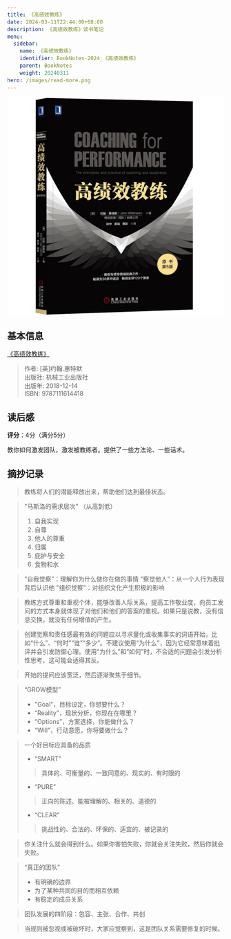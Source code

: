 ```yaml
---
title: 《高绩效教练》
date: 2024-03-11T22:44:00+08:00
description: 《高绩效教练》读书笔记
menu:
  sidebar:
    name: 《高绩效教练》
    identifier: BookNotes-2024_《高绩效教练》
    parent: BookNotes
    weight: 20240311
hero: /images/read-more.png
---
```


![ ](/posts/BookNotes/images/高绩效教练.jpeg)

## 基本信息
[《高绩效教练》](https://book.douban.com/subject/30407129/)

> 作者: [英]约翰.惠特默      
> 出版社: 机械工业出版社     
> 出版年: 2018-12-14  
> ISBN: 9787111614418

## 读后感

**评分**：4分（满分5分）

教你如何激发团队，激发被教练者。提供了一些方法论、一些话术。

## 摘抄记录
> 教练将人们的潜能释放出来，帮助他们达到最佳状态。

> "马斯洛的需求层次" （从高到低）
> 1. 自我实现
> 2. 自尊
> 3. 他人的尊重
> 4. 归属
> 5. 庇护与安全
> 6. 食物和水

> "自我觉察"：理解你为什么做你在做的事情
> "察觉他人"：从一个人行为表现背后认识他
> "组织觉察"：对组织文化产生积极的影响

> 教练方式尊重和重视个体，能够改善人际关系，提高工作敬业度，向员工发问的方式本身就体现了对他们和他们的答案的重视。如果只是说教，没有信息交换，就没有任何增值的产生。

> 创建觉察和责任感最有效的问题应以寻求量化或收集事实的词语开始，比如“什么”、“何时”“谁”“多少”。不建议使用“为什么”，因为它经常意味着批评并会引发防御心理。使用“为什么”和“如何”时，不合适的问题会引发分析性思考，这可能会适得其反。

> 开始的提问应该宽泛，然后逐渐聚焦于细节。

> “GROW模型”
> - "Goal"，目标设定，你想要什么？
> - “Reality”，现状分析，你现在在哪里？
> - “Options”，方案选择，你能做什么？
> - “Will”，行动意愿，你将要做什么？

> 一个好目标应具备的品质
> - “SMART”
> > 具体的、可衡量的、一致同意的、现实的、有时限的
> - “PURE” 
> > 正向的陈述、能被理解的、相关的、道德的
> - “CLEAR” 
> > 挑战性的、合法的、环保的、适宜的、被记录的

> 你关注什么就会得到什么。如果你害怕失败，你就会关注失败，然后你就会失败。

> “真正的团队”
> - 有明确的边界
> - 为了某种共同的目的而相互依赖
> - 有稳定的成员关系

> 团队发展的四阶段：包容、主张、合作、共创

> 当规则被忽视或被破坏时，大家应觉察到，这是团队关系需要修复的时候。

